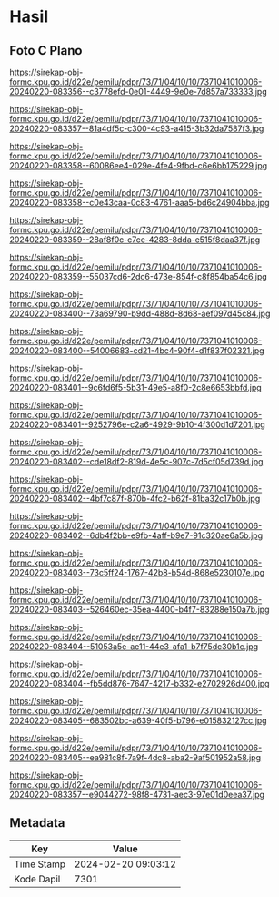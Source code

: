 # Hasil

## Foto C Plano

https://sirekap-obj-formc.kpu.go.id/d22e/pemilu/pdpr/73/71/04/10/10/7371041010006-20240220-083356--c3778efd-0e01-4449-9e0e-7d857a733333.jpg

https://sirekap-obj-formc.kpu.go.id/d22e/pemilu/pdpr/73/71/04/10/10/7371041010006-20240220-083357--81a4df5c-c300-4c93-a415-3b32da7587f3.jpg

https://sirekap-obj-formc.kpu.go.id/d22e/pemilu/pdpr/73/71/04/10/10/7371041010006-20240220-083358--60086ee4-029e-4fe4-9fbd-c6e6bb175229.jpg

https://sirekap-obj-formc.kpu.go.id/d22e/pemilu/pdpr/73/71/04/10/10/7371041010006-20240220-083358--c0e43caa-0c83-4761-aaa5-bd6c24904bba.jpg

https://sirekap-obj-formc.kpu.go.id/d22e/pemilu/pdpr/73/71/04/10/10/7371041010006-20240220-083359--28af8f0c-c7ce-4283-8dda-e515f8daa37f.jpg

https://sirekap-obj-formc.kpu.go.id/d22e/pemilu/pdpr/73/71/04/10/10/7371041010006-20240220-083359--55037cd6-2dc6-473e-854f-c8f854ba54c6.jpg

https://sirekap-obj-formc.kpu.go.id/d22e/pemilu/pdpr/73/71/04/10/10/7371041010006-20240220-083400--73a69790-b9dd-488d-8d68-aef097d45c84.jpg

https://sirekap-obj-formc.kpu.go.id/d22e/pemilu/pdpr/73/71/04/10/10/7371041010006-20240220-083400--54006683-cd21-4bc4-90f4-d1f837f02321.jpg

https://sirekap-obj-formc.kpu.go.id/d22e/pemilu/pdpr/73/71/04/10/10/7371041010006-20240220-083401--9c6fd6f5-5b31-49e5-a8f0-2c8e6653bbfd.jpg

https://sirekap-obj-formc.kpu.go.id/d22e/pemilu/pdpr/73/71/04/10/10/7371041010006-20240220-083401--9252796e-c2a6-4929-9b10-4f300d1d7201.jpg

https://sirekap-obj-formc.kpu.go.id/d22e/pemilu/pdpr/73/71/04/10/10/7371041010006-20240220-083402--cde18df2-819d-4e5c-907c-7d5cf05d739d.jpg

https://sirekap-obj-formc.kpu.go.id/d22e/pemilu/pdpr/73/71/04/10/10/7371041010006-20240220-083402--4bf7c87f-870b-4fc2-b62f-81ba32c17b0b.jpg

https://sirekap-obj-formc.kpu.go.id/d22e/pemilu/pdpr/73/71/04/10/10/7371041010006-20240220-083402--6db4f2bb-e9fb-4aff-b9e7-91c320ae6a5b.jpg

https://sirekap-obj-formc.kpu.go.id/d22e/pemilu/pdpr/73/71/04/10/10/7371041010006-20240220-083403--73c5ff24-1767-42b8-b54d-868e5230107e.jpg

https://sirekap-obj-formc.kpu.go.id/d22e/pemilu/pdpr/73/71/04/10/10/7371041010006-20240220-083403--526460ec-35ea-4400-b4f7-83288e150a7b.jpg

https://sirekap-obj-formc.kpu.go.id/d22e/pemilu/pdpr/73/71/04/10/10/7371041010006-20240220-083404--51053a5e-ae11-44e3-afa1-b7f75dc30b1c.jpg

https://sirekap-obj-formc.kpu.go.id/d22e/pemilu/pdpr/73/71/04/10/10/7371041010006-20240220-083404--fb5dd876-7647-4217-b332-e2702926d400.jpg

https://sirekap-obj-formc.kpu.go.id/d22e/pemilu/pdpr/73/71/04/10/10/7371041010006-20240220-083405--683502bc-a639-40f5-b796-e015832127cc.jpg

https://sirekap-obj-formc.kpu.go.id/d22e/pemilu/pdpr/73/71/04/10/10/7371041010006-20240220-083405--ea981c8f-7a9f-4dc8-aba2-9af501952a58.jpg

https://sirekap-obj-formc.kpu.go.id/d22e/pemilu/pdpr/73/71/04/10/10/7371041010006-20240220-083357--e9044272-98f8-4731-aec3-97e01d0eea37.jpg


## Metadata

| Key        | Value               |
| ---------- | ------------------- |
| Time Stamp | 2024-02-20 09:03:12 |
| Kode Dapil | 7301                |



